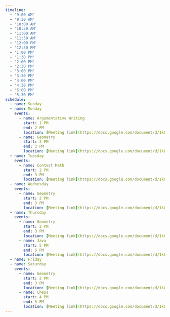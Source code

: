 ```yaml
---
timeline:
  - '9:00 AM'
  - '9:30 AM'
  - '10:00 AM'
  - '10:30 AM'
  - '11:00 AM'
  - '11:30 AM'
  - '12:00 PM'
  - '12:30 PM'
  - '1:00 PM'
  - '1:30 PM'
  - '2:00 PM'
  - '2:30 PM'
  - '3:00 PM'
  - '3:30 PM'
  - '4:00 PM'
  - '4:30 PM'
  - '5:00 PM'
  - '5:30 PM'
schedule:
  - name: Sunday
  - name: Monday
    events:
      - name: Argumentative Writing
        start: 1 PM
        end: 2 PM
        location: [Meeting link](https://docs.google.com/document/d/1kQeDrONa7qEYFO_sj3Hta5os9_0eTxjcqyKWoRHjvHg/edit)
      - name: Geometry
        start: 2 PM
        end: 3 PM
        location: [Meeting link](https://docs.google.com/document/d/1kQeDrONa7qEYFO_sj3Hta5os9_0eTxjcqyKWoRHjvHg/edit)
  - name: Tuesday
    events:
      - name: Contest Math
        start: 2 PM
        end: 3 PM
        location: [Meeting link](https://docs.google.com/document/d/1kQeDrONa7qEYFO_sj3Hta5os9_0eTxjcqyKWoRHjvHg/edit)
  - name: Wednesday
    events:
      - name: Geometry
        start: 2 PM
        end: 3 PM
        location: [Meeting link](https://docs.google.com/document/d/1kQeDrONa7qEYFO_sj3Hta5os9_0eTxjcqyKWoRHjvHg/edit)
  - name: Thursday
    events:
      - name: Geometry
        start: 2 PM
        end: 3 PM
        location: [Meeting link](https://docs.google.com/document/d/1kQeDrONa7qEYFO_sj3Hta5os9_0eTxjcqyKWoRHjvHg/edit)
      - name: Java
        start: 5 PM
        end: 6 PM
        location: [Meeting link](https://docs.google.com/document/d/1kQeDrONa7qEYFO_sj3Hta5os9_0eTxjcqyKWoRHjvHg/edit)
  - name: Friday
  - name: Saturday
    events:
      - name: Geometry
        start: 2 PM
        end: 3 PM
        location: [Meeting link](https://docs.google.com/document/d/1kQeDrONa7qEYFO_sj3Hta5os9_0eTxjcqyKWoRHjvHg/edit)
      - name: Chess
        start: 4 PM
        end: 5 PM
        location: [Meeting link](https://docs.google.com/document/d/1kQeDrONa7qEYFO_sj3Hta5os9_0eTxjcqyKWoRHjvHg/edit)
---
```

